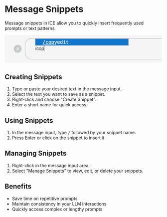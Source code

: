 # Message Snippets

Message snippets in ICE allow you to quickly insert frequently used prompts or text patterns.

![Message Snippet](images/snippet.png)

## Creating Snippets

1. Type or paste your desired text in the message input.
2. Select the text you want to save as a snippet.
3. Right-click and choose "Create Snippet".
4. Enter a short name for quick access.

## Using Snippets

1. In the message input, type `/` followed by your snippet name.
2. Press Enter or click on the snippet to insert it.

## Managing Snippets

1. Right-click in the message input area.
2. Select "Manage Snippets" to view, edit, or delete your snippets.

## Benefits

- Save time on repetitive prompts
- Maintain consistency in your LLM interactions
- Quickly access complex or lengthy prompts

